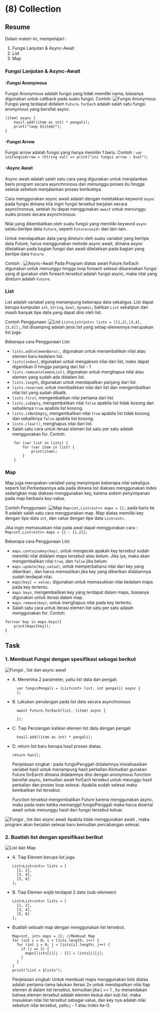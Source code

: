 # (8) Collection

## Resume

Dalam materi ini, mempelajari :

1. Fungsi Lanjutan & Async-Await
2. List
3. Map

### Fungsi Lanjutan & Async-Await

#### -Fungsi Anonymous

Fungsi Anonymous adalah fungsi yang tidak memiliki nama, biasanya digunakan untuk callback pada suatu fungsi.
Contoh:
![Fungsi Anonymous](screenshots/Soal1.png "Fungsi Anonymous")
Fungsi yang terdapat didalam `Future.forEach` adalah salah satu fungsi anonymous yang bersifat async.

```
(item) async {
    hasil.add((item as int) * pengali);
    print("loop ${item}");
}
```

#### -Fungsi Arrow

Fungsi arrow adalah fungsi yang hanya memiliki 1 baris.
Contoh :
`var iniFungsiArrow = (String val) => print("ini fungsi arrow : $val");`

#### -Async Await

Async await adalah salah satu cara yang digunakan untuk menjalankan baris program secara asynchronous dan menunggu proses itu hingga selesai sebelum menjalankan proses berikutnya.

Cara menggunakan async await adalah dengan meletakkan keyword `async` pada fungsi dimana kita ingin fungsi tersebut berjalan secara asynchronous, setelah itu dapat menggunakan `await` untuk menunggu suatu proses secara asynchronous.

Nilai yang dikembalikan oleh suatu fungsi yang memiliki keyword `async` selalu bertipe data `Future`, seperti `Future<void>` dan lain-lain.

Untuk mendapatkan data yang direturn oleh suatu variabel yang bertipe data Future, harus menggunakan metode async await, dimana async diletakkan pada bagian fungsi dan await diletakkan pada bagian yang bertipe data `Future`.

Contoh :
![Async-Await](screenshots/Soal1.png "Async-Await")
Pada Program diatas await Future.forEach digunakan untuk menunggu hingga loop foreach selesai dikarenakan fungsi yang di gunakan oleh foreach tersebut adalah fungsi async, maka nilai yang direturn adalah `Future`.

### List

List adalah variabel yang menampung beberapa data sekaligus.
List dapat berupa kumpulan `int`, `String`, `bool`, `dynamic`, bahkan `List` sekalipun dan masih banyak tipe data yang dapat diisi oleh list.

Contoh Penggunaan:
![List](screenshots/Soal2.png "List")
`List<List<int>> lists = [[1,2],[3,4],[5,6]];`, list disamping adalah jenis list yang setiap elemennya merupakan list juga.

Beberapa cara Penggunaan List:

- `lists.add(elemenBaru);`, digunakan untuk menambahkan nilai atau elemen baru kedalam list.
- `lists[index]`, digunakan untuk mengakses nilai dari list, index dapat digantikan 0 hingga panjang dari list - 1
- `lists.remove(elemenList)`, digunakan untuk menghapus nilai atau elemen yang sudah ada didalam list.
- `lists.length`, digunakan untuk mendapatkan panjang dari list.
- `lists.reversed`, untuk membalikkan nilai dari list dan mengembalikan nilai list yang sudah dibalik.
- `lists.first`, mengembalikan nilai pertama dari list.
- `lists.isEmpty`, mengembalikan nilai `false` apabila list tidak kosong dan sebaliknya `true` apabila list kosong.
- `lists.isNotEmpty`, mengembalikan nilai `true` apabila list tidak kosong dan sebaliknya `false` apabila list kosong.
- `lists.clear()`, menghapus nilai dari list.
- Salah satu cara untuk iterasi elemen list satu per satu adalah menggunakan for. Contoh:

```
    for (var list in lists) {
        for (var item in list) {
            print(item);
        }
    }
```

### Map

Map juga merupakan variabel yang menyimpan beberapa nilai sekaligus seperti list.Perbedaannya ada pada dimana list diakses menggunakan index sedangkan map diakses menggunakan key, karena sistem penyimpanan pada map berbasis key-value.

Contoh Penggunaan:
![Map](screenshots/Soal2.png "Map")
`Map<int,List<int>> maps = {};` pada baris ke 9 adalah salah satu cara menggunakan map.
Map diatas memiliki key dengan tipe data `int`, dan value dengan tipe data `List<int>`.

Jika ingin memasukkan nilai pada awal dapat menggunakan cara :
`Map<int,List<int>> maps = {1 : [1,2]};`

Beberapa cara Penggunaan List:

- `maps.containsKey(key)`, untuk mengecek apakah key tersebut sudah memiliki nilai didalam maps tersebut atau belum. Jika iya, maka akan mengembalikan nilai `true`, dan `false` jika belum.
- `maps.update(key,value)`, untuk memperbaharui nilai dari key yang diberikan , dan harus memastikan jika key yang diberikan didalamnya sudah terdapat nilai.
- `maps[key] = value;` digunakan untuk memasukkan nilai kedalam maps pada key tertentu.
- `maps.keys`, mengembalikan key yang terdapat dalam maps, biasanya digunakan untuk iterasi dalam map.
- `maps.remove(key)`, untuk menghapus nilai pada key tertentu.
- Salah satu cara untuk iterasi elemen list satu per satu adalah menggunakan for. Contoh:

```
for(var key in maps.keys){
    print(maps[key]);
}
```

## Task

### 1. Membuat Fungsi dengan spesifikasi sebagai berikut

![Fungsi , list dan async await](screenshots/Soal1.png "Fungsi , list dan async await")

- A. Menerima 2 parameter, yaitu list data dan pengali.
  ```
    var fungsiPengali = (List<int> list, int pengali) async {
    };
  ```
- B. Lakukan perulangan pada list data secara asynchronous

  ```
    await Future.forEach(list, (item) async {

    });
  ```

- C. Tiap Perulangan kalikan elemen list data dengan pengali
  ```
    hasil.add((item as int) * pengali);
  ```
- D. return list baru berupa hasil proses diatas.

  ```
  return hasil;
  ```

  Penjelasan singkat :
  pada fungsiPenggali didalamnya inisialisasikan variabel hasil untuk menampung hasil perkalian.Kemudian gunakan Future.forEarch dimana didalamnya diisi dengan anonymous function bersifat async, kemudian await forEach tersebut untuk meunggu hasil perkalian dan proses loop selesai.
  Apabila sudah selesai maka kembalikan list tersebut.

  Function tersebut mengembalikan Future karena menggunakan async, maka pada main ketika memanggil fungsiPenggali maka harus disertai await untuk menunggu hasil dari fungsi tersebut keluar.

![Fungsi , list dan async await](screenshots/Soal1-No-Async-Await.png "Fungsi , list dan async await")
Apabila tidak menggunakan await , maka program akan berjalan selesai baru kemudian percabangan selesai.

### 2. Buatlah list dengan spesifikasi berikut

![List dan Map](screenshots/Soal2.png "List dan Map")

- A. Tiap Elemen berupa list juga.
  ```
  List<List<int>> lists = [
    [1, 2],
    [3, 4],
    [5, 6]
  ];
  ```
- B. Tiap Elemen wajib terdapat 2 data (sub-elemeen)
  ```
  List<List<int>> lists = [
    [1, 2],
    [3, 4],
    [5, 6]
  ];
  ```
- Buatlah sebuah map dengan menggunakan list tersebut.

  ```
  Map<int, int> maps = {}; //Membuat Map
  for (int i = 0; i < lists.length; i++) {
    for (int j = 0; j < lists[i].length; j++) {
      if (j == 1) {
        maps[lists[i][j - 1]] = lists[i][j];
      }
    }
  }
  print("List = $lists");
  ```

  Penjelasan singkat:
  Untuk membuat maps menggunakan lists diatas adalah pertama-tama lakukan iterasi 2x untuk mendapatkan nilai tiap elemen di dalam list tersebut, kemudian jika j == 1 , itu menandakan bahwa elemen tersebut adalah elemen kedua dari sub list, maka masukkan nilai list tersebut sebagai value, dan key nya adalah nilai sebelum nilai tersebut, yaitu j - 1 atau index ke-0.
